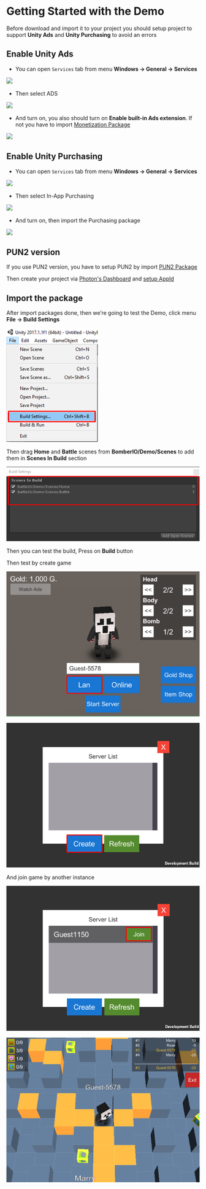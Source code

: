 # Getting Started with the Demo

Before download and import it to your project you should setup project to support **Unity Ads** and **Unity Purchasing** to avoid an errors

## Enable Unity Ads

* You can open `Services` tab from menu **Windows -> General -> Services**

![](../images/0.png)

* Then select ADS

![](../images/1.png)

* And turn on, you also should turn on **Enable built-in Ads extension**. If not you have to import [Monetization Package](https://assetstore.unity.com/packages/add-ons/services/unity-monetization-66123?aid=1100lGeN)

![](../images/2.png)

## Enable Unity Purchasing

* You can open `Services` tab from menu **Windows -> General -> Services**

![](../images/0.png)

* Then select In-App Purchasing

![](../images/3.png)

* And turn on, then import the Purchasing package

![](../images/4.png)

## PUN2 version

If you use PUN2 version, you have to setup PUN2 by import [PUN2 Package](https://assetstore.unity.com/packages/tools/network/photon-unity-networking-classic-free-1786?aid=1100lGeN)

Then create your project via [Photon's Dashboard](https://www.photonengine.com/en-us/Photon) and [setup AppId](https://doc.photonengine.com/en-us/pun/current/getting-started/initial-setup)

## Import the package

After import packages done, then we’re going to test the Demo, click menu **File -> Build Settings**

![](../images/0uTf56hncUwZBQac1.png)

Then drag **Home** and **Battle** scenes from **BomberIO/Demo/Scenes** to add them in **Scenes In Build** section

![](../images/0k0nEBGdDul4NIrse.png)

Then you can test the build, Press on **Build** button

Then test by create game

![](../images/0X-9VfCrKMaoPOEyx.png)

![](../images/00p-6GSl8KSbnn4eN.png)

And join game by another instance

![](../images/0qRihsXRadVVsECj2.png)

![](../images/0Wpfb03EDyjZ0l99i.png)